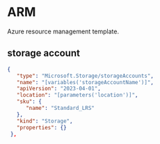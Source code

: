 # ARM

Azure resource management template.

## storage account
```json
{
   "type": "Microsoft.Storage/storageAccounts",
   "name": "[variables('storageAccountName')]",
   "apiVersion": "2023-04-01",
   "location": "[parameters('location')]",
   "sku": {
      "name": "Standard_LRS"
   },
   "kind": "Storage",
   "properties": {}
 },
```
